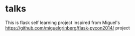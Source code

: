 # talks
This is flask self learning project inspired from Miguel's https://github.com/miguelgrinberg/flask-pycon2014/ project
